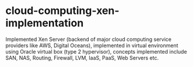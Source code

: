 # cloud-computing-xen-implementation
 Implemented Xen Server (backend of major cloud computing service providers like AWS, Digital Oceans), implemented in virtual environment using Oracle virtual box (type 2 hypervisor), concepts implemented include SAN, NAS, Routing, Firewall, LVM, IaaS, PaaS, Web Servers etc.
